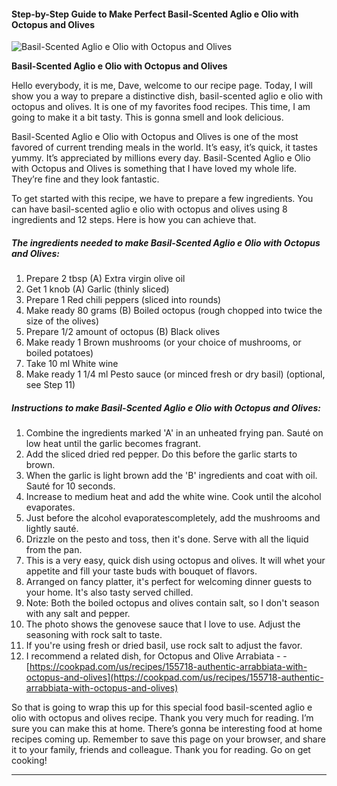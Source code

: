             

#### Step-by-Step Guide to Make Perfect Basil-Scented Aglio e Olio with Octopus and Olives

![Basil-Scented Aglio e Olio with Octopus and Olives](https://img-global.cpcdn.com/recipes/6566415470428160/751x532cq70/basil-scented-aglio-e-olio-with-octopus-and-olives-recipe-main-photo.jpg)

**Basil-Scented Aglio e Olio with Octopus and Olives**

Hello everybody, it is me, Dave, welcome to our recipe page. Today, I will show you a way to prepare a distinctive dish, basil-scented aglio e olio with octopus and olives. It is one of my favorites food recipes. This time, I am going to make it a bit tasty. This is gonna smell and look delicious.

Basil-Scented Aglio e Olio with Octopus and Olives is one of the most favored of current trending meals in the world. It’s easy, it’s quick, it tastes yummy. It’s appreciated by millions every day. Basil-Scented Aglio e Olio with Octopus and Olives is something that I have loved my whole life. They’re fine and they look fantastic.

To get started with this recipe, we have to prepare a few ingredients. You can have basil-scented aglio e olio with octopus and olives using 8 ingredients and 12 steps. Here is how you can achieve that.

##### The ingredients needed to make Basil-Scented Aglio e Olio with Octopus and Olives:

1.  Prepare 2 tbsp (A) Extra virgin olive oil
2.  Get 1 knob (A) Garlic (thinly sliced)
3.  Prepare 1 Red chili peppers (sliced into rounds)
4.  Make ready 80 grams (B) Boiled octopus (rough chopped into twice the size of the olives)
5.  Prepare 1/2 amount of octopus (B) Black olives
6.  Make ready 1 Brown mushrooms (or your choice of mushrooms, or boiled potatoes)
7.  Take 10 ml White wine
8.  Make ready 1 1/4 ml Pesto sauce (or minced fresh or dry basil) (optional, see Step 11)

##### Instructions to make Basil-Scented Aglio e Olio with Octopus and Olives:

1.  Combine the ingredients marked 'A' in an unheated frying pan. Sauté on low heat until the garlic becomes fragrant.
2.  Add the sliced dried red pepper. Do this before the garlic starts to brown.
3.  When the garlic is light brown add the 'B' ingredients and coat with oil. Sauté for 10 seconds.
4.  Increase to medium heat and add the white wine. Cook until the alcohol evaporates.
5.  Just before the alcohol evaporatescompletely, add the mushrooms and lightly sauté.
6.  Drizzle on the pesto and toss, then it's done. Serve with all the liquid from the pan.
7.  This is a very easy, quick dish using octopus and olives. It will whet your appetite and fill your taste buds with bouquet of flavors.
8.  Arranged on fancy platter, it's perfect for welcoming dinner guests to your home. It's also tasty served chilled.
9.  Note: Both the boiled octopus and olives contain salt, so I don't season with any salt and pepper.
10.  The photo shows the genovese sauce that I love to use. Adjust the seasoning with rock salt to taste.
11.  If you're using fresh or dried basil, use rock salt to adjust the favor.
12.  I recommend a related dish, for Octopus and Olive Arrabiata - - [https://cookpad.com/us/recipes/155718-authentic-arrabbiata-with-octopus-and-olives](https://cookpad.com/us/recipes/155718-authentic-arrabbiata-with-octopus-and-olives)

So that is going to wrap this up for this special food basil-scented aglio e olio with octopus and olives recipe. Thank you very much for reading. I’m sure you can make this at home. There’s gonna be interesting food at home recipes coming up. Remember to save this page on your browser, and share it to your family, friends and colleague. Thank you for reading. Go on get cooking!

* * *